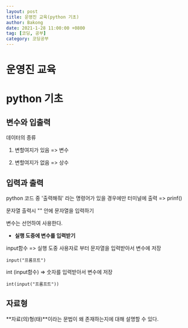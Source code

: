 ```yaml
---
layout: post
title: 운영진 교육(python 기초)
author: Bakong
date: 2021-1-28 11:00:00 +0800
tag: [코딩, 공부]
category: 코딩공부
---
```


# 운영진 교육

# python 기초

## 변수와 입출력

데이터의 종류

1. 변할여지가 있음 => 변수

2. 변할여지가 없음 => 상수


## 입력과 출력

python 코드 중 '출력해줘' 라는 명령어가 있을 경우에만 터미널에 출력 => prinf()

문자열 출력시 "" 안에 문자열을 입력하기

변수는 선언하여 사용한다.

* **실행 도중에 변수를 입력받기**

input함수 => 실행 도중 사용자로 부터 문자열을 입력받아서 변수에 저장

```
input("프롬프트") 
```

int (input함수) => 숫자를 입력받아서 변수에 저장

```
int(input("프롬프트"))
```

## 자료형

**자료(의)형(태)**이라는 문법이 왜 존재하는지에 대해 설명할 수 있다.
